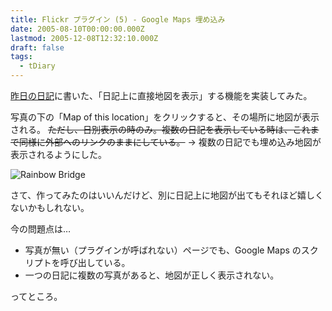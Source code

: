```yaml
---
title: Flickr プラグイン (5) - Google Maps 埋め込み
date: 2005-08-10T00:00:00.000Z
lastmod: 2005-12-08T12:32:10.000Z
draft: false
tags:
  - tDiary
---
```


[昨日の日記](/posts/20050809/p02)に書いた、「日記上に直接地図を表示」する機能を実装してみた。

写真の下の「Map of this location」をクリックすると、その場所に地図が表示される。 ~~ただし、日別表示の時のみ。複数の日記を表示している時は、これまで同様に外部へのリンクのままにしている。~~ → 複数の日記でも埋め込み地図が表示されるようにした。

![Rainbow Bridge](@/assets/flickr/32623303.jpg "Rainbow Bridge")

さて、作ってみたのはいいんだけど、別に日記上に地図が出てもそれほど嬉しくないかもしれない。

今の問題点は…

- 写真が無い（プラグインが呼ばれない）ページでも、Google Maps のスクリプトを呼び出している。
- 一つの日記に複数の写真があると、地図が正しく表示されない。

ってところ。
